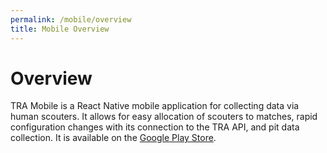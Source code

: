 ```yaml
---
permalink: /mobile/overview
title: Mobile Overview
---
```


# Overview 

TRA Mobile is a React Native mobile application for collecting data via human scouters. It allows for easy allocation of scouters to matches, rapid configuration changes with its connection to the TRA API, and pit data collection. It is available on the [Google Play Store](https://play.google.com/store/apps/details?id=com.redalliance&hl=en_US).